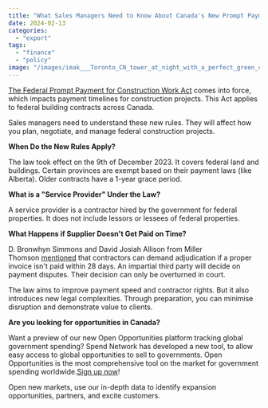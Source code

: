```yaml
---
title: "What Sales Managers Need to Know About Canada's New Prompt Payment Act"
date: 2024-02-13
categories: 
  - "export"
tags: 
  - "finance"
  - "policy"
image: "/images/imak___Toronto_CN_tower_at_night_with_a_perfect_green_circle_839ea323-bf44-4e61-970c-bf8587b41f8f.webp"
---
```


[The Federal Prompt Payment for Construction Work Act](https://laws.justice.gc.ca/eng/acts/F-7.7/FullText.html) comes into force, which impacts payment timelines for construction projects. This Act applies to federal building contracts across Canada.

Sales managers need to understand these new rules. They will affect how you plan, negotiate, and manage federal construction projects.

**When Do the New Rules Apply?**

The law took effect on the 9th of December 2023. It covers federal land and buildings. Certain provinces are exempt based on their payment laws (like Alberta). Older contracts have a 1-year grace period.

**What is a "Service Provider" Under the Law?**

A service provider is a contractor hired by the government for federal properties. It does not include lessors or lessees of federal properties.

**What Happens if Supplier Doesn't Get Paid on Time?**

D. Bronwhyn Simmons and David Josiah Allison from Miller Thomson [mentioned](https://www.lexology.com/library/detail.aspx?g=15717458-db7e-4506-bc38-37d99a62e100&utm_source=Lexology+Daily+Newsfeed&utm_medium=HTML+email+-+Body+-+General+section&utm_campaign=Lexology+subscriber+daily+feed&utm_content=Lexology+Daily+Newsfeed+2024-02-06&utm_term=) that contractors can demand adjudication if a proper invoice isn't paid within 28 days. An impartial third party will decide on payment disputes. Their decision can only be overturned in court.

The law aims to improve payment speed and contractor rights. But it also introduces new legal complexities. Through preparation, you can minimise disruption and demonstrate value to clients.

**Are you looking for opportunities in Canada?**

Want a preview of our new Open Opportunities platform tracking global government spending? Spend Network has developed a new tool, to allow easy access to global opportunities to sell to governments. Open Opportunities is the most comprehensive tool on the market for government spending worldwide.[Sign up now](https://www.openopportunities.co/early-access/)!

Open new markets, use our in-depth data to identify expansion opportunities, partners, and excite customers.
